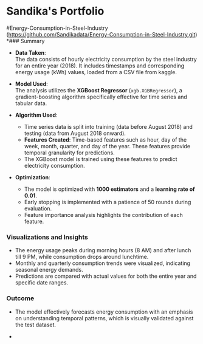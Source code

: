 # Sandika's Portfolio
#Energy-Consumption-in-Steel-Industry (https://github.com/Sandikadata/Energy-Consumption-in-Steel-Industry.git)
*### Summary

- **Data Taken**:  
  The data consists of hourly electricity consumption by the steel industry for an entire year (2018). It includes timestamps and corresponding energy usage (kWh) values, loaded from a CSV file from kaggle. 

- **Model Used**:  
  The analysis utilizes the **XGBoost Regressor** (`xgb.XGBRegressor`), a gradient-boosting algorithm specifically effective for time series and tabular data.

- **Algorithm Used**:  
  - Time series data is split into training (data before August 2018) and testing (data from August 2018 onward).  
  - **Features Created**: Time-based features such as hour, day of the week, month, quarter, and day of the year. These features provide temporal granularity for predictions.  
  - The XGBoost model is trained using these features to predict electricity consumption.  

- **Optimization**:  
  - The model is optimized with **1000 estimators** and a **learning rate of 0.01**.  
  - Early stopping is implemented with a patience of 50 rounds during evaluation.  
  - Feature importance analysis highlights the contribution of each feature.  

### Visualizations and Insights
- The energy usage peaks during morning hours (8 AM) and after lunch till 9 PM, while consumption drops around lunchtime.  
- Monthly and quarterly consumption trends were visualized, indicating seasonal energy demands.  
- Predictions are compared with actual values for both the entire year and specific date ranges.  

### Outcome  
- The model effectively forecasts energy consumption with an emphasis on understanding temporal patterns, which is visually validated against the test dataset.
*
